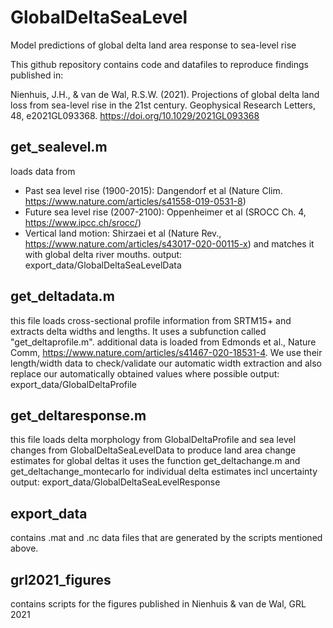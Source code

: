 # GlobalDeltaSeaLevel
Model predictions of global delta land area response to sea-level rise

This github repository contains code and datafiles to reproduce findings published in:

Nienhuis, J.H., & van de Wal, R.S.W. (2021). Projections of global delta land loss from sea-level rise in the 21st century. Geophysical Research Letters, 48, e2021GL093368. https://doi.org/10.1029/2021GL093368

## get_sealevel.m
loads data from 
- Past sea level rise (1900-2015): Dangendorf et al (Nature Clim. https://www.nature.com/articles/s41558-019-0531-8)
- Future sea level rise (2007-2100): Oppenheimer et al (SROCC Ch. 4, https://www.ipcc.ch/srocc/)
- Vertical land motion: Shirzaei et al (Nature Rev., https://www.nature.com/articles/s43017-020-00115-x)
and matches it with global delta river mouths. 
output: export_data/GlobalDeltaSeaLevelData

## get_deltadata.m
this file loads cross-sectional profile information from SRTM15+ and extracts delta widths and lengths. It uses a subfunction called "get_deltaprofile.m".
additional data is loaded from Edmonds et al., Nature Comm, https://www.nature.com/articles/s41467-020-18531-4. We use their length/width data to check/validate our automatic width extraction and also replace our automatically obtained values where possible
output: export_data/GlobalDeltaProfile

## get_deltaresponse.m
this file loads delta morphology from GlobalDeltaProfile and sea level changes from GlobalDeltaSeaLevelData to produce land area change estimates for global deltas
it uses the function get_deltachange.m and get_deltachange_montecarlo for individual delta estimates incl uncertainty
output: export_data/GlobalDeltaSeaLevelResponse

## export_data
contains .mat and .nc data files that are generated by the scripts mentioned above.

## grl2021_figures
contains scripts for the figures published in Nienhuis & van de Wal, GRL 2021

